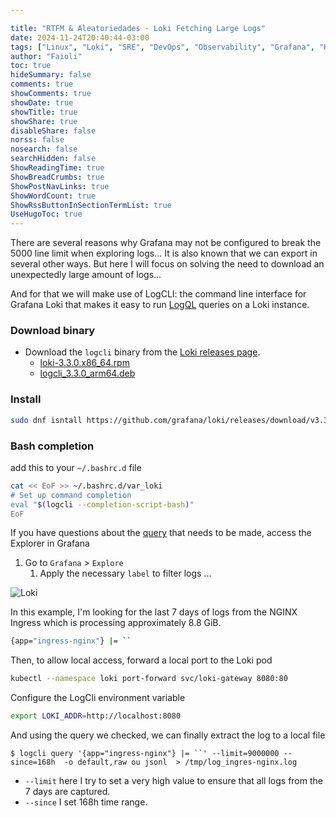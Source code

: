 ```yaml
---

title: "RTFM & Aleatoriedades - Loki Fetching Large Logs"
date: 2024-11-24T20:40:44-03:00
tags: ["Linux", "Loki", "SRE", "DevOps", "Observability", "Grafana", "K8s"]
author: "Faioli"
toc: true
hideSummary: false
comments: true
showComments: true
showDate: true
showTitle: true
showShare: true
disableShare: false
norss: false
nosearch: false
searchHidden: false
ShowReadingTime: true
ShowBreadCrumbs: true
ShowPostNavLinks: true
ShowWordCount: true
ShowRssButtonInSectionTermList: true
UseHugoToc: true
---
```


There are several reasons why Grafana may not be configured to break the 5000 line limit when exploring logs... It is also known that we can export in several other ways. But here I will focus on solving the need to download an unexpectedly large amount of logs...

And for that we will make use of LogCLI: the command line interface for Grafana Loki that makes it easy to run [LogQL](https://grafana.com/docs/loki/latest/query/) queries on a Loki instance.

### Download binary

- Download the `logcli` binary from the [Loki releases page](https://github.com/grafana/loki/releases).
  - [loki-3.3.0.x86_64.rpm](https://github.com/grafana/loki/releases/download/v3.3.0/loki-3.3.0.x86_64.rpm)
  - [logcli_3.3.0_arm64.deb](https://github.com/grafana/loki/releases/download/v3.3.0/logcli_3.3.0_arm64.deb)

### Install

``` bash
sudo dnf isntall https://github.com/grafana/loki/releases/download/v3.3.0/logcli-3.3.0.x86_64.rpm
```

### Bash completion

add this to your `~/.bashrc.d` file

``` bash
cat << EoF >> ~/.bashrc.d/var_loki
# Set up command completion
eval "$(logcli --completion-script-bash)"
EoF
```

If you have questions about the [query](https://grafana.com/docs/loki/latest/query/) that needs to be made, access the Explorer in Grafana

1.  Go to `Grafana` \> `Explore`
    1.  Apply the necessary `label` to filter logs ...

![Loki](img/Loki/lokifetching.png)

In this example, I'm looking for the last 7 days of logs from the NGINX Ingress which is processing approximately 8.8 GiB.

``` bash
{app="ingress-nginx"} |= ``
```

Then, to allow local access, forward a local port to the Loki pod

``` bash
kubectl --namespace loki port-forward svc/loki-gateway 8080:80
```

Configure the LogCli environment variable

``` bash
export LOKI_ADDR=http://localhost:8080
```

And using the query we checked, we can finally extract the log to a local file

``` bahs
$ logcli query '{app="ingress-nginx"} |= ``' --limit=9000000 --since=168h  -o default,raw ou jsonl  > /tmp/log_ingres-nginx.log
```

- `--limit` here I try to set a very high value to ensure that all logs from the 7 days are captured.
- `--since` I set 168h time range.


